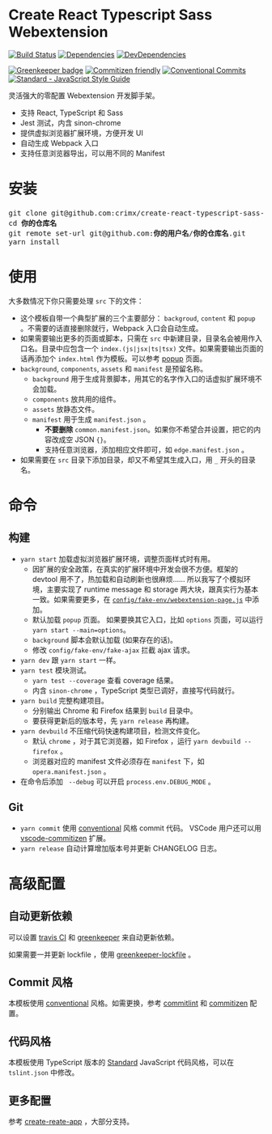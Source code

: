 # Create React Typescript Sass Webextension

[![Build Status](https://travis-ci.org/crimx/create-react-typescript-sass-webextension.svg)](https://travis-ci.org/crimx/create-react-typescript-sass-webextension)
[![Dependencies](https://img.shields.io/david/crimx/create-react-typescript-sass-webextension.svg)](https://david-dm.org/crimx/create-react-typescript-sass-webextension)
[![DevDependencies](https://img.shields.io/david/dev/crimx/create-react-typescript-sass-webextension.svg)](https://david-dm.org/crimx/create-react-typescript-sass-webextension#info=devDependencies)

[![Greenkeeper badge](https://badges.greenkeeper.io/crimx/create-react-typescript-sass-webextension.svg)](https://greenkeeper.io/)
[![Commitizen friendly](https://img.shields.io/badge/commitizen-friendly-brightgreen.svg)](http://commitizen.github.io/cz-cli/)
[![Conventional Commits](https://img.shields.io/badge/Conventional%20Commits-1.0.0-brightgreen.svg)](https://conventionalcommits.org)
[![Standard - JavaScript Style Guide](https://img.shields.io/badge/code_style-standard-brightgreen.svg)](https://standardjs.com/)

灵活强大的零配置 Webextension 开发脚手架。

- 支持 React, TypeScript 和 Sass
- Jest 测试，内含 sinon-chrome
- 提供虚拟浏览器扩展环境，方便开发 UI
- 自动生成 Webpack 入口
- 支持任意浏览器导出，可以用不同的 Manifest

# 安装

<pre>
git clone git@github.com:crimx/create-react-typescript-sass-webextension.git <strong>你的仓库名</strong>
cd <strong>你的仓库名</strong>
git remote set-url git@github.com:<strong>你的用户名</strong>/<strong>你的仓库名</strong>.git
yarn install
</pre>

# 使用

大多数情况下你只需要处理 `src` 下的文件：

- 这个模板自带一个典型扩展的三个主要部分： `backgroud`, `content` 和 `popup` 。不需要的话直接删除就行，Webpack 入口会自动生成。
- 如果需要输出更多的页面或脚本，只需在 `src` 中新建目录，目录名会被用作入口名。目录中应包含一个 `index.(js|jsx|ts|tsx)` 文件。如果需要输出页面的话再添加个 `index.html` 作为模板。可以参考 [popup](https://github.com/crimx/create-react-typescript-sass-webextension/tree/master/src/popup) 页面。
- `background`, `components`, `assets` 和 `manifest` 是预留名称。
  - `background` 用于生成背景脚本，用其它的名字作入口的话虚拟扩展环境不会加载。
  - `components` 放共用的组件。
  - `assets` 放静态文件。
  - `manifest` 用于生成 `manifest.json` 。
    - **不要删除** `common.manifest.json`。如果你不希望合并设置，把它的内容改成空 JSON `{}`。
    - 支持任意浏览器，添加相应文件即可，如 `edge.manifest.json` 。
- 如果需要在 `src` 目录下添加目录，却又不希望其生成入口，用 `_` 开头的目录名。

# 命令

## 构建

- `yarn start` 加载虚拟浏览器扩展环境，调整页面样式时有用。
  - 因扩展的安全政策，在真实的扩展环境中开发会很不方便。框架的 devtool 用不了，热加载和自动刷新也很麻烦…… 所以我写了个模拟环境，主要实现了 runtime message 和 storage 两大块，跟真实行为基本一致。如果需要更多，在 [`config/fake-env/webextension-page.js`](https://github.com/crimx/create-react-typescript-sass-webextension/blob/master/config/fake-env/webextension-page.js) 中添加。
  - 默认加载 `popup` 页面。 如果要换其它入口，比如 `options` 页面，可以运行 `yarn start --main=options`。
  - `background` 脚本会默认加载 (如果存在的话)。
  - 修改 `config/fake-env/fake-ajax` 拦截 ajax 请求。
- `yarn dev` 跟 `yarn start` 一样。
- `yarn test` 模块测试。
  - `yarn test --coverage` 查看 coverage 结果。
  - 内含 `sinon-chrome` ，TypeScript 类型已调好，直接写代码就行。
- `yarn build` 完整构建项目。
  - 分别输出 Chrome 和 Firefox 结果到 `build` 目录中。
  - 要获得更新后的版本号，先 `yarn release` 再构建。
- `yarn devbuild` 不压缩代码快速构建项目，检测文件变化。
  - 默认 `chrome` ，对于其它浏览器，如 Firefox ，运行 `yarn devbuild --firefox` 。
  - 浏览器对应的 manifest 文件必须存在 `manifest` 下，如 `opera.manifest.json` 。
- 在命令后添加 ` --debug` 可以开启 `process.env.DEBUG_MODE` 。

## Git

- `yarn commit` 使用 [conventional](https://conventionalcommits.org) 风格 commit 代码。 VSCode 用户还可以用 [vscode-commitizen](https://github.com/KnisterPeter/vscode-commitizen) 扩展。
- `yarn release` 自动计算增加版本号并更新 CHANGELOG 日志。

# 高级配置

## 自动更新依赖

可以设置 [travis CI](travis-ci.org) 和 [greenkeeper](https://greenkeeper.io) 来自动更新依赖。

如果需要一并更新 lockfile ，使用 [greenkeeper-lockfile](https://github.com/greenkeeperio/greenkeeper-lockfile) 。

## Commit 风格

本模板使用 [conventional](https://conventionalcommits.org) 风格。如需更换，参考 [commitlint](https://github.com/marionebl/commitlint#shared-configuration) 和 [commitizen](https://github.com/commitizen/cz-cli#adapters) 配置。

## 代码风格

本模板使用 TypeScript 版本的 [Standard](https://github.com/blakeembrey/tslint-config-standard) JavaScript 代码风格，可以在 `tslint.json` 中修改。

## 更多配置

参考 [create-reate-app](https://github.com/facebookincubator/create-react-app) ，大部分支持。
